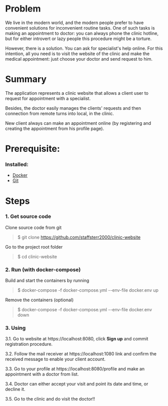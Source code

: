 # Problem

We live in the modern world, and the modern people prefer to have convenient solutions for
inconvenient routine tasks. One of such tasks is making an appointment to doctor: you can always
phone the clinic hotline, but for either introvert or lazy people this procedure might be 
a torture.

However, there is a solution. You can ask for specialist's help online. For this intention,
all you need is to visit the website of the clinic and make the medical appointment: just
choose your doctor and send request to him.

# Summary

The application represents a clinic website that 
allows a client user to request for appointment with a specialist.

Besides, the doctor easily manages the clients' requests
 and then connection from remote turns into local, in the clinic.

New client always can make an appointment online (by registering
and creating the appointment from his profile page).

# Prerequisite:

### Installed:
- [Docker](https://docs.docker.com/)
- [Git](https://git-scm.com/doc)

# Steps

### 1. Get source code

Clone source code from git
> $ git clone https://github.com/staffsterr2000/clinic-website

Go to the project root folder
> $ cd clinic-website

### 2. Run (with docker-compose)

Build and start the containers by running

> $ docker-compose -f docker-compose.yml --env-file docker.env up

Remove the containers (optional)

> $ docker-compose -f docker-compose.yml --env-file docker.env down

### 3. Using

3.1. Go to website at https://localhost:8080, click **Sign up** and commit registration procedure.

3.2. Follow the mail receiver at https://localhost:1080 link and confirm the received message to enable your client account.

3.3. Go to your profile at https://localhost:8080/profile and make an appointment with a doctor from list.

3.4. Doctor can either accept your visit and point its date and time, or decline it.

3.5. Go to the clinic and do visit the doctor!!

